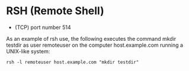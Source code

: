 # RSH (Remote Shell)

- (TCP) port number 514 

As an example of rsh use, the following executes the command mkdir testdir as user remoteuser on the computer host.example.com running a UNIX-like system:
```
rsh -l remoteuser host.example.com "mkdir testdir"
```
